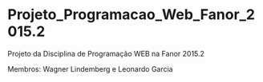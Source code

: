 # Projeto_Programacao_Web_Fanor_2015.2
Projeto da Disciplina de Programação WEB na Fanor 2015.2

Membros: Wagner Lindemberg e Leonardo Garcia
